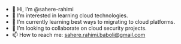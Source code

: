- 👋 Hi, I’m @sahere-rahimi
- 👀 I’m interested in learning cloud technologies.
- 🌱 I’m currently learning best ways to migrating to cloud platforms.
- 💞️ I’m looking to collaborate on cloud security projects.
- 📫 How to reach me: sahere.rahimi.baboli@gmail.com

<!---
sahere-rahimi/sahere-rahimi is a ✨ special ✨ repository because its `README.md` (this file) appears on your GitHub profile.
You can click the Preview link to take a look at your changes.
--->

